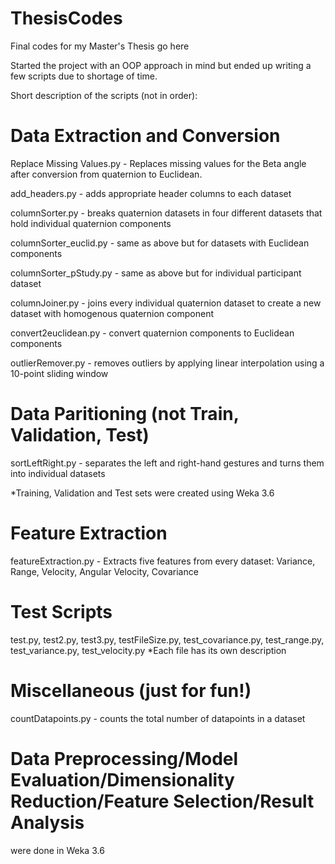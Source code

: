 # ThesisCodes
Final codes for my Master's Thesis go here

Started the project with an OOP approach in mind but ended up writing a few scripts due to shortage of time.

Short description of the scripts (not in order):

# Data Extraction and Conversion
Replace Missing Values.py - Replaces missing values for the Beta angle after conversion from quaternion to Euclidean.

add_headers.py - adds appropriate header columns to each dataset

columnSorter.py - breaks quaternion datasets in four different datasets that hold individual quaternion components

columnSorter_euclid.py - same as above but for datasets with Euclidean components

columnSorter_pStudy.py - same as above but for individual participant dataset

columnJoiner.py - joins every individual quaternion dataset to create a new dataset with homogenous quaternion component

convert2euclidean.py - convert quaternion components to Euclidean components

outlierRemover.py - removes outliers by applying linear interpolation using a 10-point sliding window

# Data Paritioning (not Train, Validation, Test)
sortLeftRight.py - separates the left and right-hand gestures and turns them into individual datasets

*Training, Validation and Test sets were created using Weka 3.6

# Feature Extraction
featureExtraction.py - Extracts five features from every dataset: Variance, Range, Velocity, Angular Velocity, Covariance

# Test Scripts
test.py, test2.py, test3.py, testFileSize.py, test_covariance.py, test_range.py, test_variance.py, test_velocity.py
*Each file has its own description

# Miscellaneous (just for fun!)
countDatapoints.py - counts the total number of datapoints in a dataset

# Data Preprocessing/Model Evaluation/Dimensionality Reduction/Feature Selection/Result Analysis
were done in Weka 3.6
